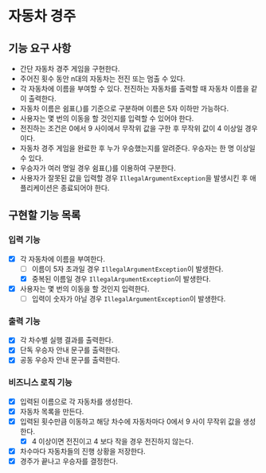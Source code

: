 # 자동차 경주

## 기능 요구 사항

- 간단 자동차 경주 게임을 구현한다.
- 주어진 횟수 동안 n대의 자동차는 전진 또는 멈출 수 있다.
- 각 자동차에 이름을 부여할 수 있다. 전진하는 자동차를 출력할 때 자동차 이름을 같이 출력한다.
- 자동차 이름은 쉼표(,)를 기준으로 구분하며 이름은 5자 이하만 가능하다.
- 사용자는 몇 번의 이동을 할 것인지를 입력할 수 있어야 한다.
- 전진하는 조건은 0에서 9 사이에서 무작위 값을 구한 후 무작위 값이 4 이상일 경우이다.
- 자동차 경주 게임을 완료한 후 누가 우승했는지를 알려준다. 우승자는 한 명 이상일 수 있다.
- 우승자가 여러 명일 경우 쉼표(,)를 이용하여 구분한다.
- 사용자가 잘못된 값을 입력할 경우 `IllegalArgumentException`을 발생시킨 후 애플리케이션은 종료되어야 한다.

## 구현할 기능 목록

### 입력 기능
- [x] 각 자동차에 이름을 부여한다.
    - [ ] 이름이 5자 초과일 경우 `IllegalArgumentException`이 발생한다.
    - [x] 중복된 이름일 경우 `IllegalArgumentException`이 발생한다.
- [x] 사용자는 몇 번의 이동을 할 것인지 입력한다.
    - [ ] 입력이 숫자가 아닐 경우 `IllegalArgumentException`이 발생한다.

### 출력 기능
- [x] 각 차수별 실행 결과를 출력한다.
- [x] 단독 우승자 안내 문구를 출력한다.
- [x] 공동 우승자 안내 문구를 출력한다.

### 비즈니스 로직 기능
- [x] 입력된 이름으로 각 자동차를 생성한다.
- [x] 자동차 목록을 만든다.
- [x] 입력된 횟수만큼 이동하고 해당 차수에 자동차마다 0에서 9 사이 무작위 값을 생성한다.
    - [x] 4 이상이면 전진이고 4 보다 작을 경우 전진하지 않는다.
- [x] 차수마다 자동차들의 진행 상황을 저장한다.
- [x] 경주가 끝나고 우승자를 결정한다.